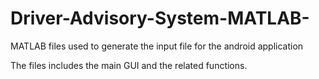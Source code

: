 # Driver-Advisory-System-MATLAB-
MATLAB files used to generate the input file for the android application 

The files includes the main GUI and the related functions. 
